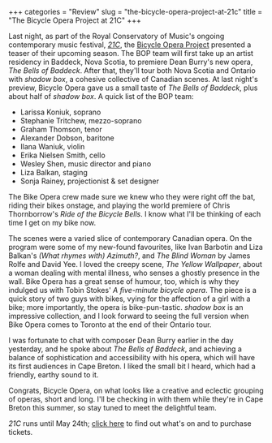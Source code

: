 +++
categories = "Review"
slug = "the-bicycle-opera-project-at-21c"
title = "The Bicycle Opera Project at 21C"
+++

Last night, as part of the Royal Conservatory of Music's ongoing contemporary music festival, [*21C*](https://www.rcmusic.ca/media/news-releases/21c-music-festival), the [Bicycle Opera Project](/scene/companies/the-bicycle-opera-project/) presented a teaser of their upcoming season. The BOP team will first take up an artist residency in Baddeck, Nova Scotia, to premiere Dean Burry's new opera, *The Bells of Baddeck*. After that, they'll tour both Nova Scotia and Ontario with *shadow box*, a cohesive collective of Canadian scenes. At last night's preview, Bicycle Opera gave us a small taste of *The Bells of Baddeck*, plus about half of *shadow box*. A quick list of the BOP team:

- Larissa Koniuk, soprano
- Stephanie Tritchew, mezzo-soprano
- Graham Thomson, tenor
- Alexander Dobson, baritone
- Ilana Waniuk, violin
- Erika Nielsen Smith, cello
- Wesley Shen, music director and piano
- Liza Balkan, staging
- Sonja Rainey, projectionist & set designer

The Bike Opera crew made sure we knew who they were right off the bat, riding their bikes onstage, and playing the world premiere of Chris Thornborrow's *Ride of the Bicycle Bells*. I know what I'll be thinking of each time I get on my bike now. 

The scenes were a varied slice of contemporary Canadian opera. On the program were some of my new-found favourites, like Ivan Barbotin and Liza Balkan's *(What rhymes with) Azimuth?*, and *The Blind Woman* by James Rolfe and David Yee. I loved the creepy scene, *The Yellow Wallpaper*, about a woman dealing with mental illness, who senses a ghostly presence in the wall. Bike Opera has a great sense of humour, too, which is why they indulged us with Tobin Stokes' *A five-minute bicycle opera*. The piece is a quick story of two guys with bikes, vying for the affection of a girl with a bike; more importantly, the opera is bike-pun-tastic. *shadow box* is an impressive collection, and I look forward to seeing the full version when Bike Opera comes to Toronto at the end of their Ontario tour.

I was fortunate to chat with composer Dean Burry earlier in the day yesterday, and he spoke about *The Bells of Baddeck*, and achieving a balance of sophistication and accessibility with his opera, which will have its first audiences in Cape Breton. I liked the small bit I heard, which had a friendly, earthy sound to it. 

Congrats, Bicycle Opera, on what looks like a creative and eclectic grouping of operas, short and long. I'll be checking in with them while they're in Cape Breton this summer, so stay tuned to meet the delightful team.

*21C* runs until May 24th; [click here](https://performance.rcmusic.ca/21c) to find out what's on and to purchase tickets.
